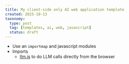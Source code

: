 ```yaml
---
title: My client-side only AI web application template
created: 2025-10-13
taxonomy:
  type: post
  tag: [templates, ai, web, javascript]
  status: draft
---
```


* Use an `importmap` and javascript modules
* Imports
	* [llm.js](https://github.com/themaximalist/llm.js) to do LLM calls directly from the browser
